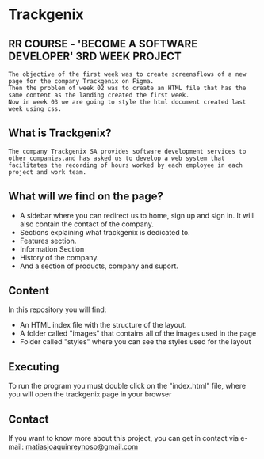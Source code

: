 # Trackgenix
## RR COURSE - 'BECOME A SOFTWARE DEVELOPER' 3RD WEEK PROJECT
```
The objective of the first week was to create screensflows of a new page for the company Trackgenix on Figma.
Then the problem of week 02 was to create an HTML file that has the same content as the landing created the first week.
Now in week 03 we are going to style the html document created last week using css.
```
## What is Trackgenix?
```
The company Trackgenix SA provides software development services to other companies,and has asked us to develop a web system that facilitates the recording of hours worked by each employee in each project and work team.
```

## What will we find on the page?
- A sidebar where you can redirect us to home, sign up and sign in. It will also contain the contact of the company.
- Sections explaining what trackgenix is dedicated to.
- Features section.
- Information Section
- History of the company. 
- And a section of products, company and suport.

## Content
In this repository you will find:

- An HTML index file with the structure of the layout.
- A folder called "images" that contains all of the images used in the page
- Folder called "styles" where you can see the styles used for the layout

## Executing

To run the program you must double click on the "index.html" file, where you will open the trackgenix page in your browser


## Contact
If you want to know more about this project, you can get in contact via e-mail: matiasjoaquinreynoso@gmail.com
